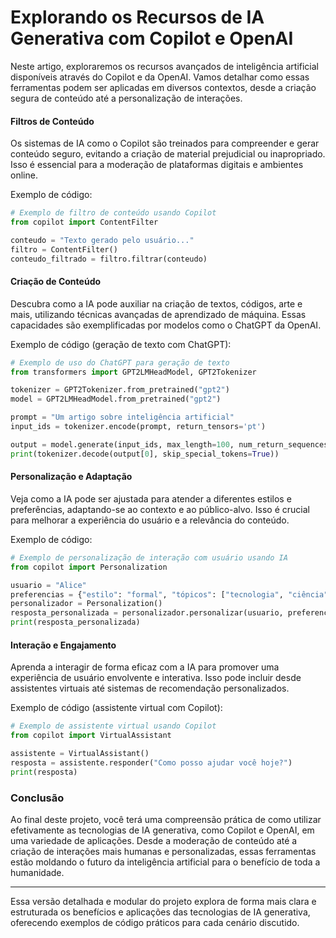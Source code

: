 # Explorando os Recursos de IA Generativa com Copilot e OpenAI

Neste artigo, exploraremos os recursos avançados de inteligência artificial disponíveis através do Copilot e da OpenAI. Vamos detalhar como essas ferramentas podem ser aplicadas em diversos contextos, desde a criação segura de conteúdo até a personalização de interações.

#### Filtros de Conteúdo

Os sistemas de IA como o Copilot são treinados para compreender e gerar conteúdo seguro, evitando a criação de material prejudicial ou inapropriado. Isso é essencial para a moderação de plataformas digitais e ambientes online.

Exemplo de código:
```python
# Exemplo de filtro de conteúdo usando Copilot
from copilot import ContentFilter

conteudo = "Texto gerado pelo usuário..."
filtro = ContentFilter()
conteudo_filtrado = filtro.filtrar(conteudo)
```

#### Criação de Conteúdo

Descubra como a IA pode auxiliar na criação de textos, códigos, arte e mais, utilizando técnicas avançadas de aprendizado de máquina. Essas capacidades são exemplificadas por modelos como o ChatGPT da OpenAI.

Exemplo de código (geração de texto com ChatGPT):
```python
# Exemplo de uso do ChatGPT para geração de texto
from transformers import GPT2LMHeadModel, GPT2Tokenizer

tokenizer = GPT2Tokenizer.from_pretrained("gpt2")
model = GPT2LMHeadModel.from_pretrained("gpt2")

prompt = "Um artigo sobre inteligência artificial"
input_ids = tokenizer.encode(prompt, return_tensors='pt')

output = model.generate(input_ids, max_length=100, num_return_sequences=1, no_repeat_ngram_size=2)
print(tokenizer.decode(output[0], skip_special_tokens=True))
```

#### Personalização e Adaptação

Veja como a IA pode ser ajustada para atender a diferentes estilos e preferências, adaptando-se ao contexto e ao público-alvo. Isso é crucial para melhorar a experiência do usuário e a relevância do conteúdo.

Exemplo de código:
```python
# Exemplo de personalização de interação com usuário usando IA
from copilot import Personalization

usuario = "Alice"
preferencias = {"estilo": "formal", "tópicos": ["tecnologia", "ciência"]}
personalizador = Personalization()
resposta_personalizada = personalizador.personalizar(usuario, preferencias)
print(resposta_personalizada)
```

#### Interação e Engajamento

Aprenda a interagir de forma eficaz com a IA para promover uma experiência de usuário envolvente e interativa. Isso pode incluir desde assistentes virtuais até sistemas de recomendação personalizados.

Exemplo de código (assistente virtual com Copilot):
```python
# Exemplo de assistente virtual usando Copilot
from copilot import VirtualAssistant

assistente = VirtualAssistant()
resposta = assistente.responder("Como posso ajudar você hoje?")
print(resposta)
```

### Conclusão

Ao final deste projeto, você terá uma compreensão prática de como utilizar efetivamente as tecnologias de IA generativa, como Copilot e OpenAI, em uma variedade de aplicações. Desde a moderação de conteúdo até a criação de interações mais humanas e personalizadas, essas ferramentas estão moldando o futuro da inteligência artificial para o benefício de toda a humanidade.

---

Essa versão detalhada e modular do projeto explora de forma mais clara e estruturada os benefícios e aplicações das tecnologias de IA generativa, oferecendo exemplos de código práticos para cada cenário discutido.
